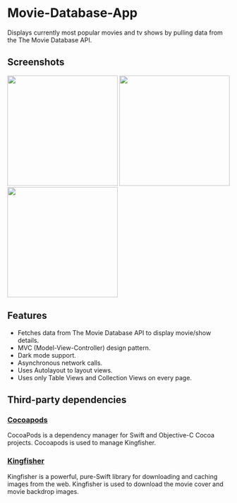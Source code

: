 # Movie-Database-App

Displays currently most popular movies and tv shows by pulling data from the The Movie Database API.



## Screenshots

<p>
  <img width="250px" src="https://user-images.githubusercontent.com/81817904/119112898-3c20a880-ba2d-11eb-83b9-223090fb15aa.gif">
  <img width="250px" src="https://user-images.githubusercontent.com/81817904/119112918-3f1b9900-ba2d-11eb-89ed-facd0961c4ba.gif">
  <img width="250px" src="https://user-images.githubusercontent.com/81817904/119112910-3d51d580-ba2d-11eb-8479-875ceefb35ab.gif">
</p>

## Features

* Fetches data from The Movie Database API to display movie/show details.
* MVC (Model-View-Controller) design pattern.
* Dark mode support.
* Asynchronous network calls.
* Uses Autolayout to layout views.
* Uses only Table Views and Collection Views on every page.

## Third-party dependencies

### [Cocoapods](https://github.com/CocoaPods/CocoaPods)

CocoaPods is a dependency manager for Swift and Objective-C Cocoa projects. Cocoapods is used to manage Kingfisher.

### [Kingfisher](https://github.com/onevcat/Kingfisher)

Kingfisher is a powerful, pure-Swift library for downloading and caching images from the web. Kingfisher is used to download the movie cover and movie backdrop images.



